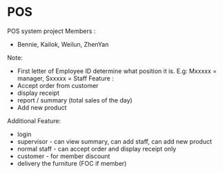 # POS
POS system project
Members :
- Bennie, Kailok, Weilun, ZhenYan

Note:
- First letter of Employee ID determine what position it is. E.g: Mxxxxx = manager, Sxxxxx = Staff
Feature :
- Accept order from customer
- display receipt
- report / summary (total sales of the day)
- Add new product

Additional Feature:
- login
- supervisor - can view summary, can add staff, can add new product
- normal staff - can accept order and display receipt only
- customer - for member discount
- delivery the furniture (FOC if member)
